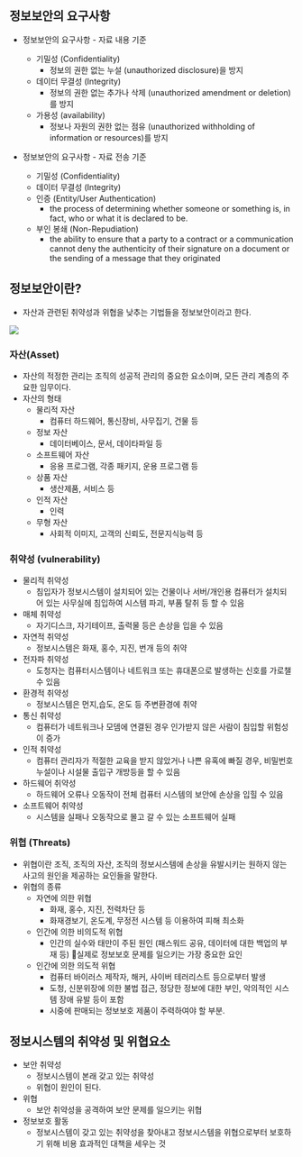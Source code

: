 ## 정보보안의 요구사항

* 정보보안의 요구사항 - 자료 내용 기준
	* 기밀성 (Confidentiality)  
		* 정보의 권한 없는 누설 (unauthorized disclosure)을 방지
	* 데이터 무결성 (Integrity)  
		* 정보의 권한 없는 추가나 삭제 (unauthorized amendment or deletion)를 방지  
	* 가용성 (availability)
		* 정보나 자원의 권한 없는 점유 (unauthorized withholding of information or resources)를 방지

* 정보보안의 요구사항 - 자료 전송 기준
	* 기밀성 (Confidentiality)
	* 데이터 무결성 (Integrity)
	* 인증 (Entity/User Authentication)  
		* the process of determining whether someone or something is, in fact, who or what it is declared to be.  
	* 부인 봉쇄 (Non-Repudiation)
		* the ability to ensure that a party to a contract or a communication cannot deny the authenticity of their signature on a document or the sending of a message that they originated

## 정보보안이란?

* 자산과 관련된 취약성과 위협을 낮추는 기법들을 정보보안이라고 한다.

![](https://i.imgur.com/OXzcVcO.png)

### 자산(Asset)
* 자산의 적정한 관리는 조직의 성공적 관리의 중요한 요소이며, 모든 관리 계층의 주요한 임무이다.
* 자산의 형태
	* 물리적 자산  
		* 컴퓨터 하드웨어, 통신장비, 사무집기, 건물 등
	* 정보 자산  
		* 데이터베이스, 문서, 데이타파일 등
	* 소프트웨어 자산  
		* 응용 프로그램, 각종 패키지, 운용 프로그램 등
	* 상품 자산  
		* 생산제품, 서비스 등
	* 인적 자산 
		* 인력
	* 무형 자산 
		* 사회적 이미지, 고객의 신뢰도, 전문지식능력 등


### 취약성 (vulnerability)
* 물리적 취약성
	* 침입자가 정보시스템이 설치되어 있는 건물이나 서버/개인용 컴퓨터가 설치되어 있는 사무실에 침입하여 시스템 파괴, 부품 탈취 등 할 수 있음
* 매체 취약성 
	* 자기디스크, 자기테이프, 출력물 등은 손상을 입을 수 있음 
* 자연적 취약성
	* 정보시스템은 화재, 홍수, 지진, 번개 등의 취약
* 전자파 취약성
	* 도청자는 컴퓨터시스템이나 네트워크 또는 휴대폰으로 발생하는 신호를 가로챌 수 있음
* 환경적 취약성
	* 정보시스템은 먼지,습도, 온도 등 주변환경에 취약
* 통신 취약성
	* 컴퓨터가 네트워크나 모뎀에 연결된 경우 인가받지 않은 사람이 침입할 위험성이 증가
* 인적 취약성
	* 컴퓨터 관리자가 적절한 교육을 받지 않았거나 나쁜 유혹에 빠질 경우, 비밀번호 누설이나 시설물 출입구 개방등을 할 수 있음
* 하드웨어 취약성  
	* 하드웨어 오류나 오동작이 전체 컴퓨터 시스템의 보안에 손상을 입힐 수 있음
* 소프트웨어 취약성
	* 시스템을 실패나 오동작으로 몰고 갈 수 있는 소프트웨어 실패


###  위협 (Threats)

* 위협이란 조직, 조직의 자산, 조직의 정보시스템에 손상을 유발시키는 원하지 않는 사고의 원인을 제공하는 요인들을 말한다.
* 위협의 종류
	* 자연에 의한 위협  
		* 화재, 홍수, 지진, 전력차단 등  
		* 화재경보기, 온도계, 무정전 시스템 등 이용하여 피해 최소화
	* 인간에 의한 비의도적 위협 
		* 인간의 실수와 태만이 주된 원인 (패스워드 공유, 데이터에 대한 백업의 부재 등) 실제로 정보보호 문제를 일으키는 가장 중요한 요인
	* 인간에 의한 의도적 위협
		* 컴퓨터 바이러스 제작자, 해커, 사이버 테러리스트 등으로부터 발생
		* 도청, 신분위장에 의한 불법 접근, 정당한 정보에 대한 부인, 악의적인 시스템 장애 유발 등이 포함
		* 시중에 판매되는 정보보호 제품이 주력하여야 할 부분.

## 정보시스템의 취약성 및 위협요소

* 보안 취약성 
	* 정보시스템이 본래 갖고 있는 취약성
	* 위협이 원인이 된다.
* 위협
	* 보안 취약성을 공격하여 보안 문제를 일으키는 위협
* 정보보호 활동
	* 정보시스템이 갖고 있는 취약성을 찾아내고 정보시스템을 위협으로부터 보호하기 위해 비용 효과적인 대책을 세우는 것